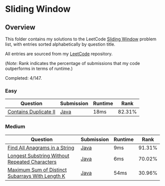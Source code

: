 # Sliding Window

## Overview
This folder contains my solutions to the LeetCode [Sliding Window](https://leetcode.com/problem-list/sliding-window/) problem list,
with entries sorted alphabetically by question title.

All entries are sourced from my [LeetCode](https://github.com/shumarb/leetcode) repository.

(*Note*: Rank indicates the percentage of submissions that my code outperforms in terms of runtime.)

Completed: 4/147.
### Easy
| Question                                                                                                                                                                  | Submission                                                                                                                     | Runtime | Rank   |
|---------------------------------------------------------------------------------------------------------------------------------------------------------------------------|--------------------------------------------------------------------------------------------------------------------------------|---------|--------|
| [Contains Duplicate II](https://leetcode.com/problems/contains-duplicate-ii/description/)                                                                                 | [Java](https://github.com/shumarb/leetcode/blob/main/submissions/java/ContainsDuplicateTwo.java)                               | 18ms    | 82.31% |

### Medium
| Question                                                                                                                                                         | Submission                                                                                                                  | Runtime | Rank   |
|------------------------------------------------------------------------------------------------------------------------------------------------------------------|-----------------------------------------------------------------------------------------------------------------------------|---------|--------|
| [Find All Anagrams in a String](https://leetcode.com/problems/find-all-anagrams-in-a-string/description/)                                                        | [Java](https://github.com/shumarb/leetcode/blob/main/submissions/java/FindAllAnagramsInAString.java)                        | 9ms     | 91.31% |
| [Longest Substring Without Repeated Characters](https://leetcode.com/problems/longest-substring-without-repeating-characters/description/)                       | [Java](https://github.com/shumarb/leetcode/blob/main/submissions/java/LongestSubstringWithoutRepeatedCharacters.java)       | 6ms     | 70.02% |
| [Maximum Sum of Distinct Subarrays With Length K](https://leetcode.com/problems/maximum-sum-of-distinct-subarrays-with-length-k/)                                | [Java](https://github.com/shumarb/leetcode/blob/main/submissions/java/MaximumSumOfDistinctSubarraysWithLengthK.java)        | 54ms    | 30.96% |

